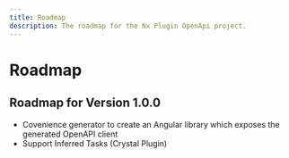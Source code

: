 ```yaml
---
title: Roadmap
description: The roadmap for the Nx Plugin OpenApi project.
---
```


# Roadmap


## Roadmap for Version 1.0.0 

- Covenience generator to create an Angular library which exposes the generated OpenAPI client
- Support Inferred Tasks (Crystal Plugin)
